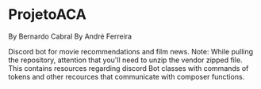 # ProjetoACA
By Bernardo Cabral
By André Ferreira

Discord bot for movie recommendations and film news.
Note: While pulling the repository, attention that you'll need to unzip the vendor zipped file. This contains resources regarding discord Bot classes with commands of tokens and other recources that communicate with composer functions.
